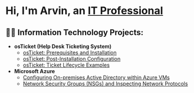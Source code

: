 <h1>Hi, I'm Arvin, an <a href="https://linkedin.com/in/arvinangeles">IT Professional</a></h1>

<h2>👨‍💻 Information Technology Projects:</h2>

- <b>osTicket (Help Desk Ticketing System)</b>
  - [osTicket: Prerequisites and Installation](https://github.com/acangeles28/osticket-prereqs)
  - [osTicket: Post-Installation Configuration](https://github.com/acangeles28/post-install-config)
  - [osTicket: Ticket Lifecycle Examples](https://github.com/acangeles28/ticket-lifecycle)
- <b>Microsoft Azure</b>
  - [Configuring On-premises Active Directory within Azure VMs](https://github.com/acangeles28/configure-ad)
  - [Network Security Groups (NSGs) and Inspecting Network Protocols](https://github.com/acangeles28/azure-network-protocols)

